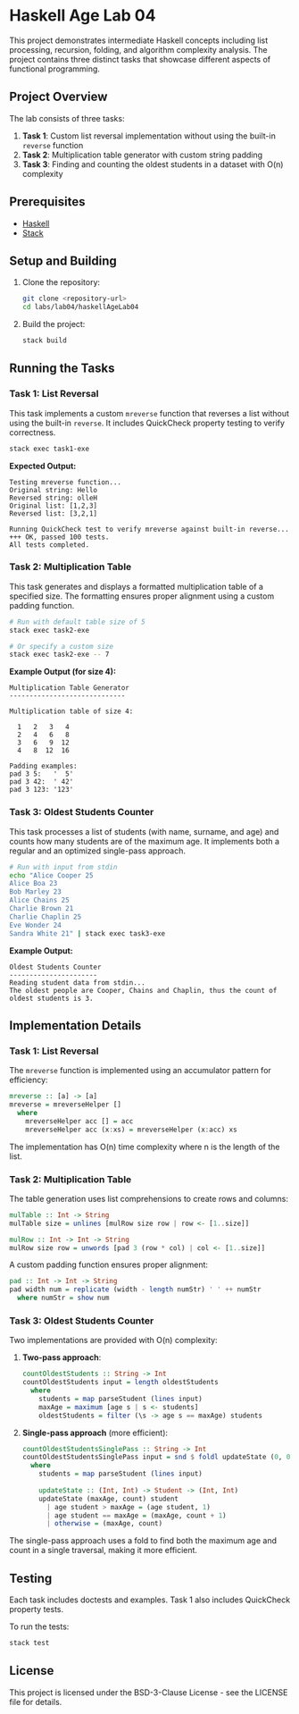 # Haskell Age Lab 04

This project demonstrates intermediate Haskell concepts including list processing, recursion, folding, and algorithm complexity analysis. The project contains three distinct tasks that showcase different aspects of functional programming.

## Project Overview

The lab consists of three tasks:

1. **Task 1**: Custom list reversal implementation without using the built-in `reverse` function
2. **Task 2**: Multiplication table generator with custom string padding
3. **Task 3**: Finding and counting the oldest students in a dataset with O(n) complexity

## Prerequisites

- [Haskell](https://www.haskell.org/downloads/)
- [Stack](https://docs.haskellstack.org/en/stable/install_and_upgrade/)

## Setup and Building

1. Clone the repository:
   ```bash
   git clone <repository-url>
   cd labs/lab04/haskellAgeLab04
   ```

2. Build the project:
   ```bash
   stack build
   ```

## Running the Tasks

### Task 1: List Reversal

This task implements a custom `mreverse` function that reverses a list without using the built-in `reverse`. It includes QuickCheck property testing to verify correctness.

```bash
stack exec task1-exe
```

**Expected Output:**
```
Testing mreverse function...
Original string: Hello
Reversed string: olleH
Original list: [1,2,3]
Reversed list: [3,2,1]

Running QuickCheck test to verify mreverse against built-in reverse...
+++ OK, passed 100 tests.
All tests completed.
```

### Task 2: Multiplication Table

This task generates and displays a formatted multiplication table of a specified size. The formatting ensures proper alignment using a custom padding function.

```bash
# Run with default table size of 5
stack exec task2-exe

# Or specify a custom size
stack exec task2-exe -- 7
```

**Example Output (for size 4):**
```
Multiplication Table Generator
-----------------------------

Multiplication table of size 4:

  1   2   3   4
  2   4   6   8
  3   6   9  12
  4   8  12  16

Padding examples:
pad 3 5:   '  5'
pad 3 42:  ' 42'
pad 3 123: '123'
```

### Task 3: Oldest Students Counter

This task processes a list of students (with name, surname, and age) and counts how many students are of the maximum age. It implements both a regular and an optimized single-pass approach.

```bash
# Run with input from stdin
echo "Alice Cooper 25
Alice Boa 23
Bob Marley 23
Alice Chains 25
Charlie Brown 21
Charlie Chaplin 25
Eve Wonder 24
Sandra White 21" | stack exec task3-exe
```

**Example Output:**
```
Oldest Students Counter
----------------------
Reading student data from stdin...
The oldest people are Cooper, Chains and Chaplin, thus the count of oldest students is 3.
```

## Implementation Details

### Task 1: List Reversal

The `mreverse` function is implemented using an accumulator pattern for efficiency:

```haskell
mreverse :: [a] -> [a]
mreverse = mreverseHelper []
  where
    mreverseHelper acc [] = acc
    mreverseHelper acc (x:xs) = mreverseHelper (x:acc) xs
```

The implementation has O(n) time complexity where n is the length of the list.

### Task 2: Multiplication Table

The table generation uses list comprehensions to create rows and columns:

```haskell
mulTable :: Int -> String
mulTable size = unlines [mulRow size row | row <- [1..size]]

mulRow :: Int -> Int -> String
mulRow size row = unwords [pad 3 (row * col) | col <- [1..size]]
```

A custom padding function ensures proper alignment:

```haskell
pad :: Int -> Int -> String
pad width num = replicate (width - length numStr) ' ' ++ numStr
  where numStr = show num
```

### Task 3: Oldest Students Counter

Two implementations are provided with O(n) complexity:

1. **Two-pass approach**:
   ```haskell
   countOldestStudents :: String -> Int
   countOldestStudents input = length oldestStudents
     where
       students = map parseStudent (lines input)
       maxAge = maximum [age s | s <- students]
       oldestStudents = filter (\s -> age s == maxAge) students
   ```

2. **Single-pass approach** (more efficient):
   ```haskell
   countOldestStudentsSinglePass :: String -> Int
   countOldestStudentsSinglePass input = snd $ foldl updateState (0, 0) students
     where
       students = map parseStudent (lines input)
       
       updateState :: (Int, Int) -> Student -> (Int, Int)
       updateState (maxAge, count) student
         | age student > maxAge = (age student, 1)
         | age student == maxAge = (maxAge, count + 1)
         | otherwise = (maxAge, count)
   ```

The single-pass approach uses a fold to find both the maximum age and count in a single traversal, making it more efficient.

## Testing

Each task includes doctests and examples. Task 1 also includes QuickCheck property tests.

To run the tests:

```bash
stack test
```

## License

This project is licensed under the BSD-3-Clause License - see the LICENSE file for details.